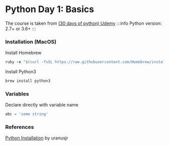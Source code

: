 # Python Day 1: Basics
The course is taken from [(30 days of python) Udemy](https://www.udemy.com/30-days-of-python)
:::info
Python version: 2.7+ or 3.6+
:::

### Installation (MacOS)
Install Homebrew
```Ruby
ruby -e "$(curl -fsSL https://raw.githubusercontent.com/Homebrew/install/master/install)"
```

Install Python3
```Ruby
brew install python3
```

### Variables
Declare directly with variable name
```Python
abc = 'some string'
```

### References
[Python Installation](https://gist.github.com/uranusjr/6fa2770a8c8651192e93) by uranusjr
